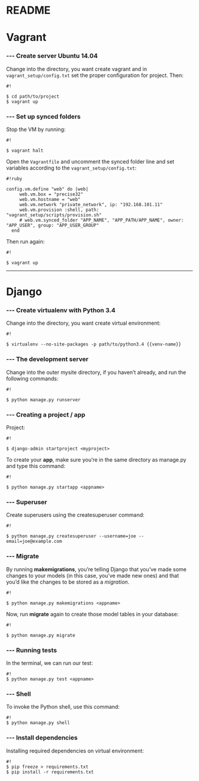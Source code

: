 # README #

# Vagrant #

### --- Create server Ubuntu 14.04 ###

Change into the directory, you want create vagrant and in `vagrant_setup/config.txt` set the proper configuration for project. Then:
```
#!

$ cd path/to/project
$ vagrant up
```

### --- Set up synced folders ###
Stop the VM by running:
```
#!

$ vagrant halt
```

Open the `Vagrantfile` and uncomment the synced folder line and set variables according to the `vagrant_setup/config.txt`:


```
#!ruby

config.vm.define "web" do |web|
     web.vm.box = "precise32"
     web.vm.hostname = "web"
     web.vm.network "private_network", ip: "192.168.101.11"
     web.vm.provision :shell, path: "vagrant_setup/scripts/provision.sh"
     # web.vm.synced_folder "APP_NAME", "APP_PATH/APP_NAME", owner: "APP_USER", group: "APP_USER_GROUP"
  end
```
Then run again:
```
#!

$ vagrant up
```


----------------------------------------------------------------------------------------------------------------------------------------------------------------
# Django #


### --- Create virtualenv with Python 3.4 ###

Change into the directory, you want create virtual environment:
```
#!

$ virtualenv --no-site-packages -p path/to/python3.4 {{venv-name}}
```

### --- The development server ###

Change into the outer mysite directory, if you haven’t already, and run the following commands:
```
#!

$ python manage.py runserver
```

### --- Creating a project / app ###

Project: 
```
#!

$ django-admin startproject <myproject>
```
To create your **app**, make sure you’re in the same directory as manage.py and type this command: 
```
#!

$ python manage.py startapp <appname>
```



### --- Superuser ###

Create superusers using the createsuperuser command:
```
#!

$ python manage.py createsuperuser --username=joe --email=joe@example.com
```



### --- Migrate ###

By running **makemigrations**, you’re telling Django that you’ve made some changes to your models (in this case, you’ve made new ones) and that you’d like the changes to be stored as a *migration*.


```
#!

$ python manage.py makemigrations <appname>
```

Now, run **migrate** again to create those model tables in your database:


```
#!

$ python manage.py migrate
```


### --- Running tests ###

In the terminal, we can run our test:
```
#!
$ python manage.py test <appname>
```






### --- Shell ###

To invoke the Python shell, use this command:
```
#!
$ python manage.py shell
```


### --- Install dependencies ###

Installing required dependencies on virtual environment:
```
#!
$ pip freeze > requirements.txt
$ pip install -r requirements.txt
```